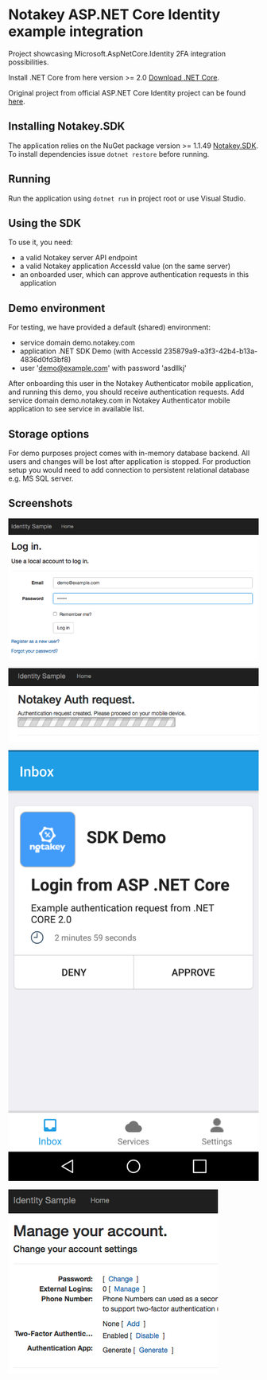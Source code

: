 # Notakey ASP.NET Core Identity example integration

Project showcasing Microsoft.AspNetCore.Identity 2FA integration possibilities. 

Install .NET Core from here version >= 2.0 [Download .NET Core](https://www.microsoft.com/net/download/core).

Original project from official ASP.NET Core Identity project can be found [here](https://github.com/aspnet/Identity/tree/dev/samples/IdentitySample.Mvc). 

## Installing Notakey.SDK

The application relies on the NuGet package version >= 1.1.49 [Notakey.SDK](https://www.nuget.org/packages/Notakey.SDK/). To install dependencies
issue `dotnet restore` before running. 

## Running 

Run the application using `dotnet run` in project root or use Visual Studio.

## Using the SDK

To use it, you need:

- a valid Notakey server API endpoint
- a valid Notakey application AccessId value (on the same server)
- an onboarded user, which can approve authentication requests in this application

## Demo environment

For testing, we have provided a default (shared) environment:

- service domain demo.notakey.com
- application .NET SDK Demo (with AccessId 235879a9-a3f3-42b4-b13a-4836d0fd3bf8)
- user 'demo@example.com' with password 'asdllkj' 

After onboarding this user in the Notakey Authenticator mobile application, and running this demo, you should
receive authentication requests. Add service domain demo.notakey.com in Notakey Authenticator mobile application 
to see service in available list. 

## Storage options

For demo purposes project comes with in-memory database backend. All users and changes will be lost after 
application is stopped. For production setup you would need to add connection 
to persistent relational database e.g. MS SQL server.  

## Screenshots

![login](img/login.png)

![auth](img/auth.png)

![mobile](img/mobile.png)

![manage](img/manage.png)
